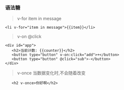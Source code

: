 ### 语法糖

> v-for item in message
```
<li v-for="item in message">{{item}}</li>
```

> v-on @click
```
<div id="app">
   <h2>当前计数: {{counter}}</h2>
   <button type="button" v-on:click="add">+</button>		
   <button type="button" @click="sub">-</button>
</div>
```

> v-once 当数据变化时,不会随着改变
```
   <h2 v-once>你好啊</h2>		
```
